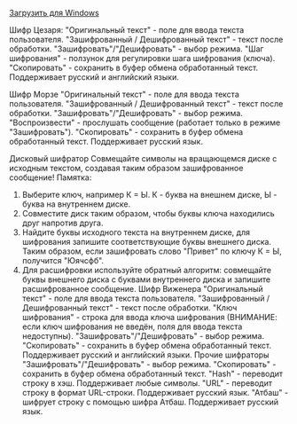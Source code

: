 <a href="https://drive.google.com/uc?export=download&id=1z4iiNn7NBmELPQvWuiUQKjOwypJ93S1R">Загрузить для Windows</a>

Шифр Цезаря:
"Оригинальный текст" - поле для ввода текста пользователя.
"Зашифрованный / Дешифрованный текст" - текст после обработки.
"Зашифровать"/"Дешифровать" - выбор режима.
"Шаг шифрования" - ползунок для регулировки шага шифрования (ключа).
"Скопировать" - сохранить в буфер обмена обработанный текст.
Поддерживает русский и английский языки.


Шифр Морзе
"Оригинальный текст" - поле для ввода текста пользователя.
"Зашифрованный / Дешифрованный текст" - текст после обработки.
"Зашифровать"/"Дешифровать" - выбор режима.
"Воспроизвести" - прослушать сообщение (работает только в режиме "Зашифровать").
"Скопировать" - сохранить в буфер обмена обработанный текст.
Поддерживает русский язык.

Дисковый шифратор
Совмещайте символы на вращающемся диске с исходным текстом, создавая таким образом зашифрованное сообщение!
Памятка:
1) Выберите ключ, например К = Ы. К - буква на внешнем диске, Ы - буква на внутреннем диске.
2) Совместите диск таким образом, чтобы буквы ключа находились друг напротив друга.
3) Найдите буквы исходного текста на внутреннем диске, для шифрования запишите соответствующие буквы внешнего диска. Таким образом, если зашифровать слово "Привет" по ключу К = Ы, получится "Юячсфб".
4) Для расшифровки используйте обратный алгоритм: совмещайте буквы внешнего диска с буквами внутреннего диска и запишите расшифрованное сообщение.
Шифр Виженера
"Оригинальный текст" - поле для ввода текста пользователя.
"Зашифрованный / Дешифрованный текст" - текст после обработки.
"Ключ шифрования" - строка для ввода ключа шифрования (ВНИМАНИЕ: если ключ шифрования не введён, поля для ввода текста недоступны).
"Зашифровать"/"Дешифровать" - выбор режима.
"Скопировать" - сохранить в буфер обмена обработанный текст.
Поддерживает русский и английский языки.
Прочие шифраторы
"Зашифровать"/"Дешифровать" - выбор режима.
"Скопировать" - сохранить в буфер обмена обработанный текст.
"Hash" - переводит строку в хэш. Поддерживает любые символы.
"URL" - переводит строку в формат URL-строки. Поддерживает русский язык.
"Атбаш" - шифрует строку с помощью шифра Атбаш. Поддерживает русский язык.
